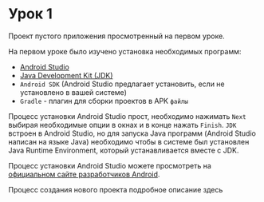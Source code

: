 # Урок 1
Проект пустого приложения просмотренный на первом уроке.

На первом уроке было изучено установка необходимых программ:
- [Android Studio](https://developer.android.com/studio/)
- [Java Development Kit (JDK)](http://www.oracle.com/technetwork/java/javase/downloads/index.html)
- `Android SDK` \(Android Studio предлагает установить, если не установлено в вашей системе\)
- `Gradle` - плагин для сборки проектов в APK `файлы`

Процесс установки Android Studio прост, необходимо нажимать `Next` выбирая необходимые опции в окнах и в конце нажать `Finish`.
`JDK` встроен в Android Studio, но для запуска Java программ (Android Studio написан на языке Java) необходимо чтобы в системе был установлен Java Runtime Environment, который устанавливается вместе с JDK.

Процесс установки Android Studio можете просмотреть на [официальном сайте разработчиков Android](https://developer.android.com/studio/install).

Процесс создания нового проекта подробное описание здесь

